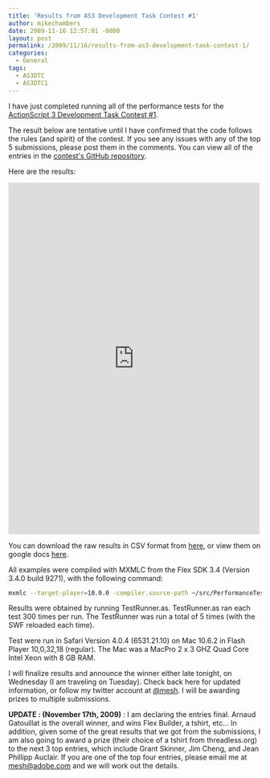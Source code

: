 ```yaml
---
title: 'Results from AS3 Development Task Contest #1'
author: mikechambers
date: 2009-11-16 12:57:01 -0800
layout: post
permalink: /2009/11/16/results-from-as3-development-task-contest-1/
categories:
  - General
tags:
  - AS3DTC
  - AS3DTC1
---
```



I have just completed running all of the performance tests for the [ActionScript 3 Development Task Contest #1][1].

The result below are tentative until I have confirmed that the code follows the rules (and spirit) of the contest. If you see any issues with any of the top 5 submissions, please post them in the comments. You can view all of the entries in the [contest's GitHub repository][2].

Here are the results:  
<!--more-->
<iframe width='500' height='700' frameborder='0' src='http://spreadsheets.google.com/pub?key=tpFIybNqY4G30EWVIKKoPmQ&single=true&gid=0&output=html&widget=true'></iframe>
  
You can download the raw results in CSV format from [here][3], or view them on google docs [here][4].

All examples were compiled with MXMLC from the Flex SDK 3.4 (Version 3.4.0 build 9271), with the following command:

``` bash
mxmlc --target-player=10.0.0 -compiler.source-path ~/src/PerformanceTest/ -- TestRunner.as
```

Results were obtained by running TestRunner.as. TestRunner.as ran each test 300 times per run. The TestRunner was run a total of 5 times (with the SWF reloaded each time).

Test were run in Safari Version 4.0.4 (6531.21.10) on Mac 10.6.2 in Flash Player 10,0,32,18 (regular). The Mac was a MacPro 2 x 3 GHZ Quad Core Intel Xeon with 8 GB RAM.

I will finalize results and announce the winner either late tonight, on Wednesday (I am traveling on Tuesday). Check back here for updated information, or follow my twitter account at [@mesh][5]. I will be awarding prizes to multiple submissions.

**UPDATE : (November 17th, 2009)** : I am declaring the entries final. Arnaud Gatouillat is the overall winner, and wins Flex Builder, a tshirt, etc... In addition, given some of the great results that we got from the submissions, I am also going to award a prize (their choice of a tshirt from threadless.org) to the next 3 top entries, which include Grant Skinner, Jim Cheng, and Jean Phillipp Auclair. If you are one of the top four entries, please email me at mesh@adobe.com and we will work out the details.

 [1]: http://www.mikechambers.com/blog/tag/as3dtc1/
 [2]: http://github.com/mikechambers/ActionScript-3-Development-Task-Contests/tree/master/AS3DTC_1/
 [3]: http://github.com/mikechambers/ActionScript-3-Development-Task-Contests/blob/master/AS3DTC_1/results/results.csv
 [4]: http://spreadsheets.google.com/ccc?key=0AqqzNUoZeUetdEFBNlE4VURyQTA0aGFrMWdueW9jMGc&hl=en
 [5]: http://www.twitter.com/mesh